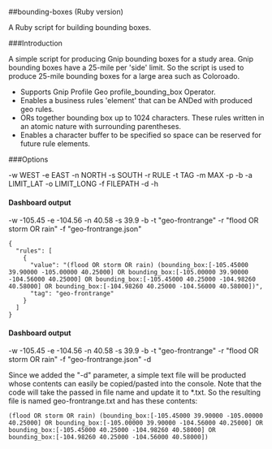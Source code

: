 ##bounding-boxes (Ruby version)

A Ruby script for building bounding boxes.

###Introduction

A simple script for producing Gnip bounding boxes for a study area.  Gnip bounding boxes have a 
25-mile per 'side' limit.  So the script is used to produce 25-mile bounding boxes for a large area such
as Coloroado.


+ Supports Gnip Profile Geo profile_bounding_box Operator.
+ Enables a business rules 'element' that can be ANDed with produced geo rules.
+ ORs together bounding box up to 1024 characters. These rules written in an atomic nature with surrounding parentheses.
+ Enables a character buffer to be specified so space can be reserved for future rule elements.


###Options

-w WEST
    -e EAST
    -n NORTH
    -s SOUTH
    -r RULE
    -t TAG
    -m MAX
    -p
    -b
    -a LIMIT_LAT
    -o LIMIT_LONG
    -f FILEPATH
    -d
    -h







#### Dashboard output

-w -105.45 -e -104.56 -n 40.58 -s 39.9 -b -t "geo-frontrange" -r "flood OR storm OR rain" -f "geo-frontrange.json" 
```
{
  "rules": [
    {
      "value": "(flood OR storm OR rain) (bounding_box:[-105.45000 39.90000 -105.00000 40.25000] OR bounding_box:[-105.00000 39.90000 -104.56000 40.25000] OR bounding_box:[-105.45000 40.25000 -104.98260 40.58000] OR bounding_box:[-104.98260 40.25000 -104.56000 40.58000])",
      "tag": "geo-frontrange"
    }
  ]
}
```


#### Dashboard output

-w -105.45 -e -104.56 -n 40.58 -s 39.9 -b -t "geo-frontrange" -r "flood OR storm OR rain" -f "geo-frontrange.json" -d

Since we added the "-d" parameter, a simple text file will be producted whose contents can easily be copied/pasted into the console. Note that the code will take the passed in file name and update it to *.txt.  So the resulting file is named geo-frontrange.txt and has these contents: 

```
(flood OR storm OR rain) (bounding_box:[-105.45000 39.90000 -105.00000 40.25000] OR bounding_box:[-105.00000 39.90000 -104.56000 40.25000] OR bounding_box:[-105.45000 40.25000 -104.98260 40.58000] OR bounding_box:[-104.98260 40.25000 -104.56000 40.58000])

```
